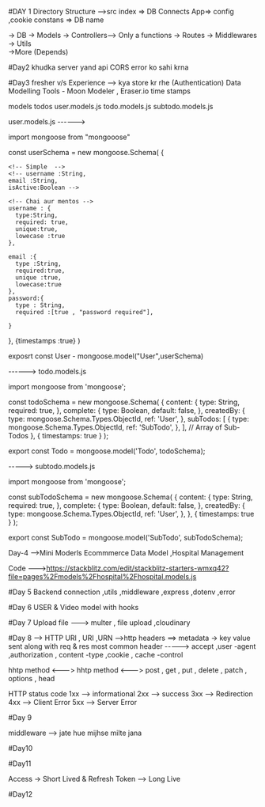 #DAY 1
Directory Structure 
-->src
 index => DB Connects
  App=> config ,cookie
  constans => DB name

-> DB 
-> Models
-> Controllers--> Only a functions
-> Routes
-> Middlewares
-> Utils  
->More (Depends)


#Day2 
khudka server yand api
CORS error ko sahi krna


#Day3
fresher v/s Experience  --> kya store kr rhe (Authentication)
Data Modelling Tools - Moon Modeler  , Eraser.io
time stamps

models
 todos
  user.models.js
  todo.models.js
  subtodo.models.js


user.models.js ------>

import mongoose from "mongooose"

const userSchema = new mongoose.Schema(
  {

    <!-- Simple  -->
    <!-- username :String,
    email :String,
    isActive:Boolean -->

    <!-- Chai aur mentos -->
    username : {
      type:String,
      required: true,
      unique:true,
      lowecase :true
    },

    email :{
      type :String,
      required:true,
      unique :true,
      lowecase:true
    },
    password:{
      type : String,
      required :[true , "password required"],

    }

  },
  {timestamps :true}
  )

exposrt const User - mongoose.model("User",userSchema)



------> todo.models.js

import mongoose from 'mongoose';

const todoSchema = new mongoose.Schema(
  {
    content: {
      type: String,
      required: true,
    },
    complete: {
      type: Boolean,
      default: false,
    },
    createdBy: {
      type: mongoose.Schema.Types.ObjectId,
      ref: 'User',
    },
    subTodos: [
      {
        type: mongoose.Schema.Types.ObjectId,
        ref: 'SubTodo',
      },
    ], // Array of Sub-Todos
  },
  { timestamps: true }
);

export const Todo = mongoose.model('Todo', todoSchema);


-----> subtodo.models.js

import mongoose from 'mongoose';

const subTodoSchema = new mongoose.Schema(
  {
    content: {
      type: String,
      required: true,
    },
    complete: {
      type: Boolean,
      default: false,
    },
    createdBy: {
      type: mongoose.Schema.Types.ObjectId,
      ref: 'User',
    },
  },
  { timestamps: true }
);

export const SubTodo = mongoose.model('SubTodo', subTodoSchema);



Day-4  -->Mini Moderls
Ecommmerce Data Model ,Hospital Management


Code --->https://stackblitz.com/edit/stackblitz-starters-wmxq42?file=pages%2Fmodels%2Fhospital%2Fhospital.models.js



#Day 5 
Backend connection ,utils ,middleware ,express ,dotenv ,error


#Day 6
USER & Video model with hooks

#Day 7
Upload file
---> multer , file upload ,cloudinary

#Day 8 
--> HTTP
URl , URI ,URN
-->http headers ==> metadata -> key value sent along with req & res
most common header -----> accept ,user -agent ,authorization , content -type ,cookie , cache -control

hhtp method <--->
hhtp method <---> post , get , put , delete , patch , options , head

HTTP status code 
1xx --> informational
2xx --> success
3xx --> Redirection
4xx --> Client Error
5xx --> Server Error

#Day 9
<!-- logic for user -->
middleware --> jate hue mijhse milte jana

#Day10
<!--  Resolving Error of user registration-->

#Day11
<!-- Access Referesh Token ,Middlewaes & cookies -->

Access -> Short Lived & Refresh Token --> Long Live

#Day12
<!-- Access and refresh  -->
